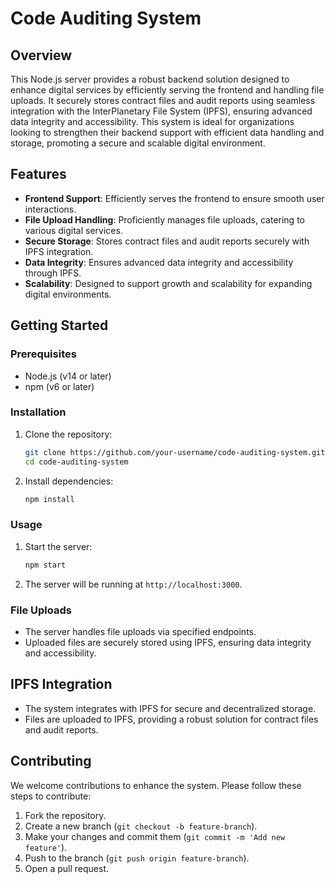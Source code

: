 # Code Auditing System

## Overview

This Node.js server provides a robust backend solution designed to enhance digital services by efficiently serving the frontend and handling file uploads. It securely stores contract files and audit reports using seamless integration with the InterPlanetary File System (IPFS), ensuring advanced data integrity and accessibility. This system is ideal for organizations looking to strengthen their backend support with efficient data handling and storage, promoting a secure and scalable digital environment.

## Features

- **Frontend Support**: Efficiently serves the frontend to ensure smooth user interactions.
- **File Upload Handling**: Proficiently manages file uploads, catering to various digital services.
- **Secure Storage**: Stores contract files and audit reports securely with IPFS integration.
- **Data Integrity**: Ensures advanced data integrity and accessibility through IPFS.
- **Scalability**: Designed to support growth and scalability for expanding digital environments.

## Getting Started

### Prerequisites

- Node.js (v14 or later)
- npm (v6 or later)

### Installation

1. Clone the repository:

   ```sh
   git clone https://github.com/your-username/code-auditing-system.git
   cd code-auditing-system
   ```

2. Install dependencies:

   ```sh
   npm install
   ```

### Usage

1. Start the server:

   ```sh
   npm start
   ```

2. The server will be running at `http://localhost:3000`.

### File Uploads

- The server handles file uploads via specified endpoints.
- Uploaded files are securely stored using IPFS, ensuring data integrity and accessibility.

## IPFS Integration

- The system integrates with IPFS for secure and decentralized storage.
- Files are uploaded to IPFS, providing a robust solution for contract files and audit reports.

## Contributing

We welcome contributions to enhance the system. Please follow these steps to contribute:

1. Fork the repository.
2. Create a new branch (`git checkout -b feature-branch`).
3. Make your changes and commit them (`git commit -m 'Add new feature'`).
4. Push to the branch (`git push origin feature-branch`).
5. Open a pull request.
